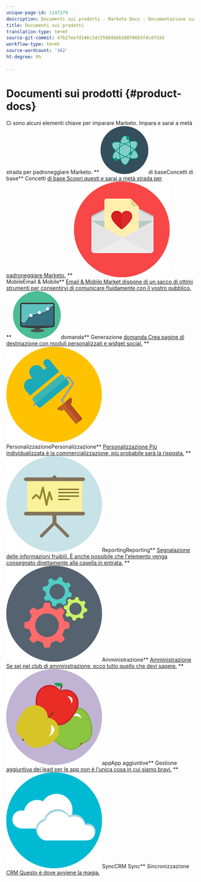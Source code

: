 ```yaml
---
unique-page-id: 1147279
description: Documenti sui prodotti - Marketo Docs - Documentazione sui prodotti
title: Documenti sui prodotti
translation-type: tm+mt
source-git-commit: 47b2fee7d146c3dc558d4bbb10070683f4cdfd3d
workflow-type: tm+mt
source-wordcount: '162'
ht-degree: 0%

---
```



# Documenti sui prodotti {#product-docs}

Ci sono alcuni elementi chiave per imparare Marketo. Impara e sarai a metà strada per padroneggiare Marketo.
** ![Concetti](assets/education-science-12.png)di baseConcetti di base** Concetti [di base Scopri questi e sarai a metà strada per padroneggiare Marketo.](product-docs/core-marketo-concepts.md)     ** ![Email &amp;](assets/valentine-day-10.png)MobileEmail &amp; Mobile** [Email &amp; Mobile Market dispone di un sacco di ottimi strumenti per consentirvi di comunicare fluidamente con il vostro pubblico.](https://docs.marketo.com/pages/viewpage.action?pageId=557076)     ** ![Generazione](assets/seo-04.png)domanda** Generazione [domanda Crea pagine di destinazione con moduli personalizzati e widget social.](product-docs/demand-generation.md)     ** ![](assets/graphic-design-tools-19.png)PersonalizzazionePersonalizzazione** [Personalizzazione Più individualizzata è la commercializzazione, più probabile sarà la risposta.](product-docs/personalization.md)     ** ![](assets/office-21.png)ReportingReporting** [Segnalazione delle informazioni fruibili. È anche possibile che l&#39;elemento venga consegnato direttamente alla casella in entrata.](product-docs/reporting.md)     ** ![](assets/technology-08.png)Amministrazione** [Amministrazione Se sei nel club di amministrazione, ecco tutto quello che devi sapere.](https://docs.marketo.com/display/DOCS/Administration)     ** ![Ulteriori](assets/food-10.png)appApp aggiuntive** Gestione [aggiuntiva dei lead per le app non è l&#39;unica cosa in cui siamo bravi.](product-docs/additional-apps.md)     ** ![CRM](assets/seo-33.png)SyncCRM Sync** Sincronizzazione [CRM Questo è dove avviene la magia.](product-docs/crm-sync.md)